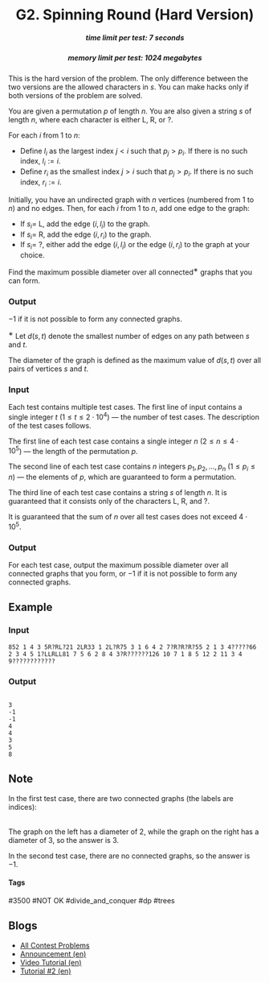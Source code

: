 <h1 style='text-align: center;'> G2. Spinning Round (Hard Version)</h1>

<h5 style='text-align: center;'>time limit per test: 7 seconds</h5>
<h5 style='text-align: center;'>memory limit per test: 1024 megabytes</h5>

This is the hard version of the problem. The only difference between the two versions are the allowed characters in $s$. You can make hacks only if both versions of the problem are solved.

You are given a permutation $p$ of length $n$. You are also given a string $s$ of length $n$, where each character is either L, R, or ?.

For each $i$ from $1$ to $n$: 

* Define $l_i$ as the largest index $j < i$ such that $p_j > p_i$. If there is no such index, $l_i := i$.
* Define $r_i$ as the smallest index $j > i$ such that $p_j > p_i$. If there is no such index, $r_i := i$.

Initially, you have an undirected graph with $n$ vertices (numbered from $1$ to $n$) and no edges. Then, for each $i$ from $1$ to $n$, add one edge to the graph: 

* If $s_i =$ L, add the edge $(i, l_i)$ to the graph.
* If $s_i =$ R, add the edge $(i, r_i)$ to the graph.
* If $s_i =$ ?, either add the edge $(i, l_i)$ or the edge $(i, r_i)$ to the graph at your choice.

Find the maximum possible diameter over all connected$^{\text{∗}}$ graphs that you can form. 
### Output

 $-1$ if it is not possible to form any connected graphs.

$^{\text{∗}}$ Let $d(s, t)$ denote the smallest number of edges on any path between $s$ and $t$.

The diameter of the graph is defined as the maximum value of $d(s, t)$ over all pairs of vertices $s$ and $t$. 

### Input

Each test contains multiple test cases. The first line of input contains a single integer $t$ ($1 \le t \le 2 \cdot 10^4$) — the number of test cases. The description of the test cases follows.

The first line of each test case contains a single integer $n$ ($2 \le n \le 4 \cdot 10^5$) — the length of the permutation $p$. 

The second line of each test case contains $n$ integers $p_1,p_2,\ldots, p_n$ ($1 \le p_i \le n$) — the elements of $p$, which are guaranteed to form a permutation.

The third line of each test case contains a string $s$ of length $n$. It is guaranteed that it consists only of the characters L, R, and ?.

It is guaranteed that the sum of $n$ over all test cases does not exceed $4 \cdot 10^5$.

### Output

For each test case, output the maximum possible diameter over all connected graphs that you form, or $-1$ if it is not possible to form any connected graphs.

## Example

### Input


```text
852 1 4 3 5R?RL?21 2LR33 1 2L?R75 3 1 6 4 2 7?R?R?R?55 2 1 3 4?????66 2 3 4 5 1?LLRLL81 7 5 6 2 8 4 3?R??????126 10 7 1 8 5 12 2 11 3 4 9????????????
```
### Output

```text

3
-1
-1
4
4
3
5
8

```
## Note

In the first test case, there are two connected graphs (the labels are indices): 

 

|  |  |
| --- | --- |

 The graph on the left has a diameter of $2$, while the graph on the right has a diameter of $3$, so the answer is $3$.

In the second test case, there are no connected graphs, so the answer is $-1$.



#### Tags 

#3500 #NOT OK #divide_and_conquer #dp #trees 

## Blogs
- [All Contest Problems](../EPIC_Institute_of_Technology_Round_Summer_2024_(Div._1_+_Div._2).md)
- [Announcement (en)](../blogs/Announcement_(en).md)
- [Video Tutorial (en)](../blogs/Video_Tutorial_(en).md)
- [Tutorial #2 (en)](../blogs/Tutorial_2_(en).md)
